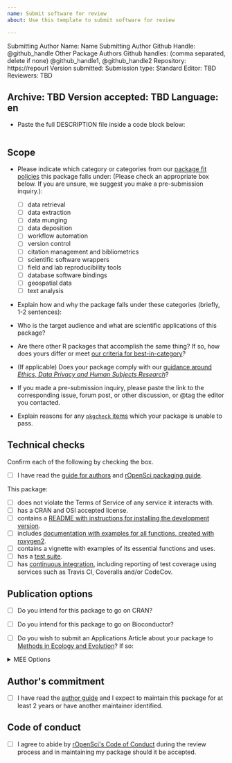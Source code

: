 ```yaml
---
name: Submit software for review
about: Use this template to submit software for review

---
```


<!---
Below, please enter values for (1) submitting author GitHub handle (replacing "@github_handle@); and (2) Repository URL (replacing "https://repourl"). Values for additional package authors may also be specified, replacing "@github_handle1", "@github_handle2" - delete these if not needed. DO NOT DELETE HTML SYMBOLS (everything between "<!" and ">"). Replace only "@github_handle" and "https://repourl". This comment may be deleted once it has been read and understood.
--->

Submitting Author Name: Name
Submitting Author Github Handle: <!--author1-->@github_handle<!--end-author1-->
Other Package Authors Github handles: (comma separated, delete if none) <!--author-others-->@github_handle1, @github_handle2<!--end-author-others-->
Repository:  <!--repourl-->https://repourl<!--end-repourl-->
Version submitted:
Submission type: <!--submission-type-->Standard<!--end-submission-type-->
Editor: <!--editor--> TBD <!--end-editor-->
Reviewers: <!--reviewers-list--> TBD <!--end-reviewers-list-->
<!--due-dates-list--><!--end-due-dates-list-->
Archive: TBD
Version accepted: TBD
Language: <!--language-->en<!--end-language-->
---



-   Paste the full DESCRIPTION file inside a code block below:

```

```


## Scope

- Please indicate which category or categories from our [package fit policies](https://ropensci.github.io/dev_guide/policies.html#package-categories) this package falls under: (Please check an appropriate box below. If you are unsure, we suggest you make a pre-submission inquiry.):

	- [ ] data retrieval
	- [ ] data extraction
	- [ ] data munging
	- [ ] data deposition
	- [ ] workflow automation
	- [ ] version control
	- [ ] citation management and bibliometrics
	- [ ] scientific software wrappers
	- [ ] field and lab reproducibility tools
	- [ ] database software bindings
	- [ ] geospatial data
	- [ ] text analysis

- Explain how and why the package falls under these categories (briefly, 1-2 sentences):


-   Who is the target audience and what are scientific applications of this package?

-   Are there other R packages that accomplish the same thing? If so, how does yours differ or meet [our criteria for best-in-category](https://ropensci.github.io/dev_guide/policies.html#overlap)?

-   (If applicable) Does your package comply with our [guidance around _Ethics, Data Privacy and Human Subjects Research_](https://devguide.ropensci.org/policies.html#ethics-data-privacy-and-human-subjects-research)?

-   If you made a pre-submission inquiry, please paste the link to the corresponding issue, forum post, or other discussion, or @tag the editor you contacted.

-   Explain reasons for any [`pkgcheck` items](https://docs.ropensci.org/pkgcheck/) which your package is unable to pass.

## Technical checks

Confirm each of the following by checking the box.

- [ ] I have read the [guide for authors](https://devguide.ropensci.org/guide-for-authors.html) and [rOpenSci packaging guide](https://devguide.ropensci.org/building.html).

This package:

- [ ] does not violate the Terms of Service of any service it interacts with.
- [ ] has a CRAN and OSI accepted license.
- [ ] contains a [README with instructions for installing the development version](https://ropensci.github.io/dev_guide/building.html#readme).
- [ ] includes [documentation with examples for all functions, created with roxygen2](https://ropensci.github.io/dev_guide/building.html#documentation).
- [ ] contains a vignette with examples of its essential functions and uses.
- [ ] has a [test suite](https://ropensci.github.io/dev_guide/building.html#testing).
- [ ] has [continuous integration](https://ropensci.github.io/dev_guide/ci.html), including reporting of test coverage using services such as Travis CI, Coveralls and/or CodeCov.

## Publication options

- [ ] Do you intend for this package to go on CRAN?
- [ ] Do you intend for this package to go on Bioconductor?

- [ ] Do you wish to submit an Applications Article about your package to [Methods in Ecology and Evolution](http://besjournals.onlinelibrary.wiley.com/hub/journal/10.1111/(ISSN)2041-210X/)? If so:

<details>
<summary>MEE Options</summary>

- [ ] The package is novel and will be of interest to the broad readership of the journal.
- [ ] The manuscript describing the package is no longer than 3000 words.
- [ ] You intend to archive the code for the package in a long-term repository which meets the requirements of the journal (see [MEE's Policy on Publishing Code](http://besjournals.onlinelibrary.wiley.com/hub/journal/10.1111/(ISSN)2041-210X/journal-resources/policy-on-publishing-code.html))
- (*Scope: Do consider MEE's [Aims and Scope](http://besjournals.onlinelibrary.wiley.com/hub/journal/10.1111/(ISSN)2041-210X/aims-and-scope/read-full-aims-and-scope.html) for your manuscript. We make no guarantee that your manuscript will be within MEE scope.*)
- (*Although not required, we strongly recommend having a full manuscript prepared when you submit here.*)
- (*Please do not submit your package separately to Methods in Ecology and Evolution*)

</details>

## Author's commitment

- [ ] I have read the [author guide](https://devdevguide.netlify.app/authors-guide.html) and I expect to maintain this package for at least 2 years or have another maintainer identified.

## Code of conduct

- [ ] I agree to abide by [rOpenSci's Code of Conduct](https://ropensci.org/code-of-conduct/) during the review process and in maintaining my package should it be accepted.
